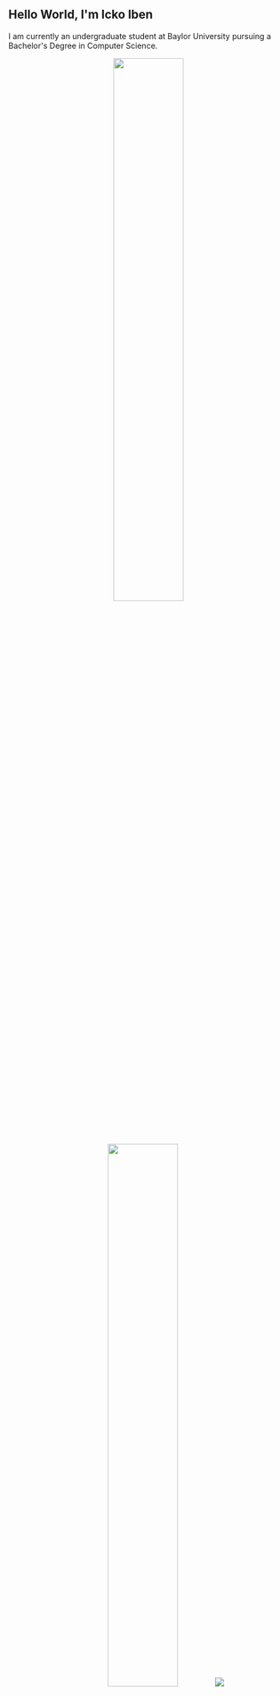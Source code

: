 ## Hello World, I'm Icko Iben

I am currently an undergraduate student at Baylor University pursuing a Bachelor's Degree in Computer Science.

<p align="center">
  <img height="50%" width="auto" src="https://github-readme-stats.vercel.app/api?username=ickoxii&show_icons=true&count_private=true&theme=vue-dark&hide_border=true&hide=issues,contribs&bg_color=00000000">
  <img height="50%" width="auto" src="https://github-readme-stats.vercel.app/api/top-langs/?username=ickoxii&layout=compact&hide_border=true&theme=vue-dark&bg_color=00000000&langs_count=6&hide=svelte,html,css">
  <img src ="https://github-readme-streak-stats.herokuapp.com?user=ickoxii&theme=vue-dark&hide_border=true&background=FFFFFF00">
</p>

### :wrench: What I Work On

* *Languages & Frameworks*: C/C++, Java, Python, Next.js, React, Flask, Spring Boot
* *Specialties*: Full-stack development, APIs, and database-driven applications

### :school: School Projects

* [HotelProject](https://github.com/ickoxii/HotelProject): A Java-based hotel landing page with Swing front-end, enabling room bookings.
* [SeaQuail](https://github.com/ickoxii/SeaQuail): A Python + Flask project leveraging the Lahman baseball database to solve [Immaculate Grid](https://www.immaculategrid.com/) questions.
* [WoofPetAdoptions](https://github.com/ickoxii/WoofPetAdoptions): A pet adoption website with a React and Next.js front-end, Java Spring Boot backend, and hosted on GCP for CI/CD.

### :bulb: Personal Projects

* [Clash of Clans Info Scraper](https://github.com/ickoxii/coc-info-scraper): A tool that interacts with the Clash of Clans API to scrape game data. I wrote this project to sharpen my Java skills and as an introduction to API communication.
* [nsh](https://github.com/ickoxii/nsh): A lightweight shell written in C to improve my C programming skills.
* [Lox Interpreter](https://github.com/ickoxii/loxinterpreter): A tree-walk interpreter written in Java for the Lox programming language. I followed Robert Nystroms book [Crafting Interpreters](https://www.craftinginterpreters.com/contents.html) to further understand how interpreters work behind the scenes.
* Check out my [dotfiles here!](https://github.com/ickoxii/.dotfiles)

### :page_with_curl: Always Learning

Currently diving deeper into API development...

<h2  align="center">📫 Reach me on</h2>
<p align="center">
  <a target="_blank"href="https://www.linkedin.com/in/icko-iben/"><img src="https://img.shields.io/badge/linkedin-%230077B5.svg?&style=for-the-badge&logo=linkedin&logoColor=white" /></a>&nbsp;&nbsp;&nbsp;&nbsp;
  <a href="mailto:ickoxii@gmail.com?subject=Hello%Icko,%20From%20Github"><img src="https://img.shields.io/badge/gmail-%23D14836.svg?&style=for-the-badge&logo=gmail&logoColor=white" /></a>&nbsp;&nbsp;&nbsp;&nbsp;
  <a href="mailto:icko_iben1@baylor.edu?subject=Hello%Icko,%20From%20Github"><img src="https://img.shields.io/badge/Outlook-0078D4.svg?&style=for-the-badge&logo=microsoft-outlook&logoColor=white" /></a>&nbsp;&nbsp;&nbsp;&nbsp;
</p>

